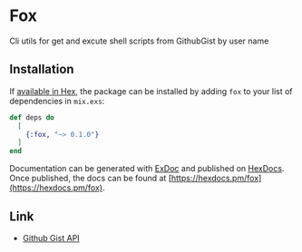 # Fox

Cli utils for get and excute shell scripts from GithubGist by user name

## Installation

If [available in Hex](https://hex.pm/docs/publish), the package can be installed
by adding `fox` to your list of dependencies in `mix.exs`:

```elixir
def deps do
  [
    {:fox, "~> 0.1.0"}
  ]
end
```

Documentation can be generated with [ExDoc](https://github.com/elixir-lang/ex_doc)
and published on [HexDocs](https://hexdocs.pm). Once published, the docs can
be found at [https://hexdocs.pm/fox](https://hexdocs.pm/fox).

## Link

* [Github Gist API](https://developer.github.com/v3/gists/)